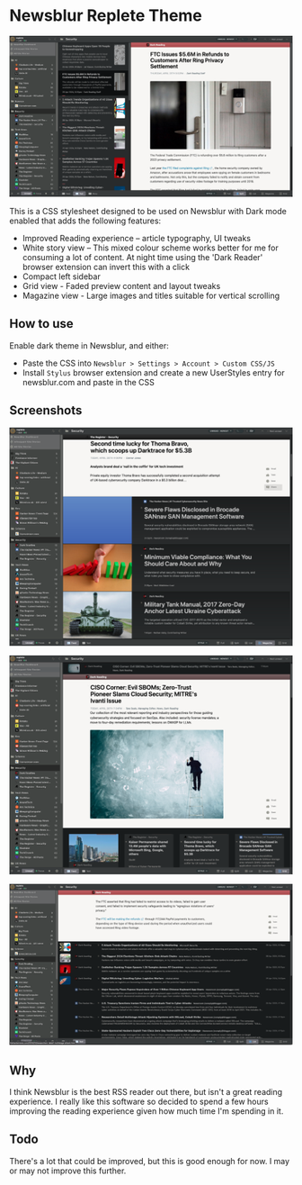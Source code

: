 # Newsblur Replete Theme

![Newsblur-replete screenshot](split.png)

This is a CSS stylesheet designed to be used on Newsblur with Dark mode enabled that adds the following features:

- Improved Reading experience – article typography, UI tweaks
- White story view – This mixed colour scheme works better for me for consuming a lot of content. At night time using the 'Dark Reader' browser extension can invert this with a click 
- Compact left sidebar
- Grid view - Faded preview content and layout tweaks
- Magazine view - Large images and titles suitable for vertical scrolling

## How to use

Enable dark theme in Newsblur, and either:
- Paste the CSS into `Newsblur > Settings > Account > Custom CSS/JS`
- Install `Stylus` browser extension and create a new UserStyles entry for newsblur.com and paste in the CSS

## Screenshots

![Newsblur-replete screenshot](magazine.png)

![Newsblur-replete screenshot](grid.png)

![Newsblur-replete screenshot](list.png)

## Why 

I think Newsblur is the best RSS reader out there, but isn't a great reading experience. I really like this software so decided to spend a few hours improving the reading experience given how much time I'm spending in it.

## Todo

There's a lot that could be improved, but this is good enough for now. I may or may not improve this further.